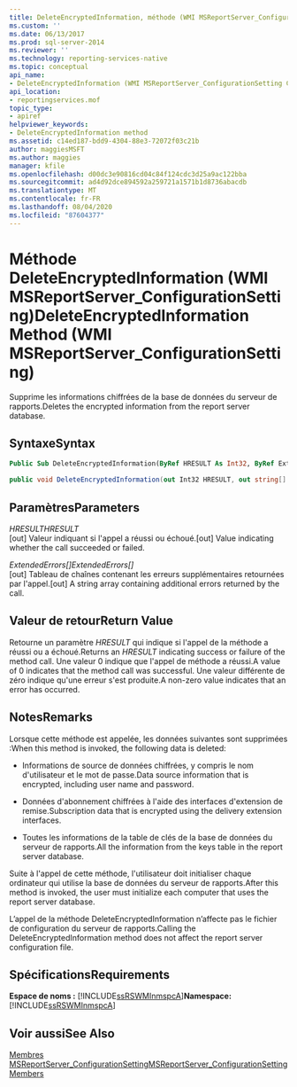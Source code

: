 ```yaml
---
title: DeleteEncryptedInformation, méthode (WMI MSReportServer_ConfigurationSetting) | Microsoft Docs
ms.custom: ''
ms.date: 06/13/2017
ms.prod: sql-server-2014
ms.reviewer: ''
ms.technology: reporting-services-native
ms.topic: conceptual
api_name:
- DeleteEncryptedInformation (WMI MSReportServer_ConfigurationSetting Class)
api_location:
- reportingservices.mof
topic_type:
- apiref
helpviewer_keywords:
- DeleteEncryptedInformation method
ms.assetid: c14ed187-bdd9-4304-88e3-72072f03c21b
author: maggiesMSFT
ms.author: maggies
manager: kfile
ms.openlocfilehash: d00dc3e90816cd04c84f124cdc3d25a9ac122bba
ms.sourcegitcommit: ad4d92dce894592a259721a1571b1d8736abacdb
ms.translationtype: MT
ms.contentlocale: fr-FR
ms.lasthandoff: 08/04/2020
ms.locfileid: "87604377"
---
```

# <a name="deleteencryptedinformation-method-wmi-msreportserver_configurationsetting"></a><span data-ttu-id="1fcb6-102">Méthode DeleteEncryptedInformation (WMI MSReportServer_ConfigurationSetting)</span><span class="sxs-lookup"><span data-stu-id="1fcb6-102">DeleteEncryptedInformation Method (WMI MSReportServer_ConfigurationSetting)</span></span>
  <span data-ttu-id="1fcb6-103">Supprime les informations chiffrées de la base de données du serveur de rapports.</span><span class="sxs-lookup"><span data-stu-id="1fcb6-103">Deletes the encrypted information from the report server database.</span></span>  
  
## <a name="syntax"></a><span data-ttu-id="1fcb6-104">Syntaxe</span><span class="sxs-lookup"><span data-stu-id="1fcb6-104">Syntax</span></span>  
  
```vb  
Public Sub DeleteEncryptedInformation(ByRef HRESULT As Int32, ByRef ExtendedErrors() As String)  
```  
  
```csharp  
public void DeleteEncryptedInformation(out Int32 HRESULT, out string[] ExtendedErrors);  
```  
  
## <a name="parameters"></a><span data-ttu-id="1fcb6-105">Paramètres</span><span class="sxs-lookup"><span data-stu-id="1fcb6-105">Parameters</span></span>  
 <span data-ttu-id="1fcb6-106">*HRESULT*</span><span class="sxs-lookup"><span data-stu-id="1fcb6-106">*HRESULT*</span></span>  
 <span data-ttu-id="1fcb6-107">[out] Valeur indiquant si l'appel a réussi ou échoué.</span><span class="sxs-lookup"><span data-stu-id="1fcb6-107">[out] Value indicating whether the call succeeded or failed.</span></span>  
  
 <span data-ttu-id="1fcb6-108">*ExtendedErrors[]*</span><span class="sxs-lookup"><span data-stu-id="1fcb6-108">*ExtendedErrors[]*</span></span>  
 <span data-ttu-id="1fcb6-109">[out] Tableau de chaînes contenant les erreurs supplémentaires retournées par l'appel.</span><span class="sxs-lookup"><span data-stu-id="1fcb6-109">[out] A string array containing additional errors returned by the call.</span></span>  
  
## <a name="return-value"></a><span data-ttu-id="1fcb6-110">Valeur de retour</span><span class="sxs-lookup"><span data-stu-id="1fcb6-110">Return Value</span></span>  
 <span data-ttu-id="1fcb6-111">Retourne un paramètre *HRESULT* qui indique si l'appel de la méthode a réussi ou a échoué.</span><span class="sxs-lookup"><span data-stu-id="1fcb6-111">Returns an *HRESULT* indicating success or failure of the method call.</span></span> <span data-ttu-id="1fcb6-112">Une valeur 0 indique que l'appel de méthode a réussi.</span><span class="sxs-lookup"><span data-stu-id="1fcb6-112">A value of 0 indicates that the method call was successful.</span></span> <span data-ttu-id="1fcb6-113">Une valeur différente de zéro indique qu'une erreur s'est produite.</span><span class="sxs-lookup"><span data-stu-id="1fcb6-113">A non-zero value indicates that an error has occurred.</span></span>  
  
## <a name="remarks"></a><span data-ttu-id="1fcb6-114">Notes</span><span class="sxs-lookup"><span data-stu-id="1fcb6-114">Remarks</span></span>  
 <span data-ttu-id="1fcb6-115">Lorsque cette méthode est appelée, les données suivantes sont supprimées :</span><span class="sxs-lookup"><span data-stu-id="1fcb6-115">When this method is invoked, the following data is deleted:</span></span>  
  
-   <span data-ttu-id="1fcb6-116">Informations de source de données chiffrées, y compris le nom d'utilisateur et le mot de passe.</span><span class="sxs-lookup"><span data-stu-id="1fcb6-116">Data source information that is encrypted, including user name and password.</span></span>  
  
-   <span data-ttu-id="1fcb6-117">Données d'abonnement chiffrées à l'aide des interfaces d'extension de remise.</span><span class="sxs-lookup"><span data-stu-id="1fcb6-117">Subscription data that is encrypted using the delivery extension interfaces.</span></span>  
  
-   <span data-ttu-id="1fcb6-118">Toutes les informations de la table de clés de la base de données du serveur de rapports.</span><span class="sxs-lookup"><span data-stu-id="1fcb6-118">All the information from the keys table in the report server database.</span></span>  
  
 <span data-ttu-id="1fcb6-119">Suite à l'appel de cette méthode, l'utilisateur doit initialiser chaque ordinateur qui utilise la base de données du serveur de rapports.</span><span class="sxs-lookup"><span data-stu-id="1fcb6-119">After this method is invoked, the user must initialize each computer that uses the report server database.</span></span>  
  
 <span data-ttu-id="1fcb6-120">L’appel de la méthode DeleteEncryptedInformation n’affecte pas le fichier de configuration du serveur de rapports.</span><span class="sxs-lookup"><span data-stu-id="1fcb6-120">Calling the DeleteEncryptedInformation method does not affect the report server configuration file.</span></span>  
  
## <a name="requirements"></a><span data-ttu-id="1fcb6-121">Spécifications</span><span class="sxs-lookup"><span data-stu-id="1fcb6-121">Requirements</span></span>  
 <span data-ttu-id="1fcb6-122">**Espace de noms :** [!INCLUDE[ssRSWMInmspcA](../../includes/ssrswminmspca-md.md)]</span><span class="sxs-lookup"><span data-stu-id="1fcb6-122">**Namespace:** [!INCLUDE[ssRSWMInmspcA](../../includes/ssrswminmspca-md.md)]</span></span>  
  
## <a name="see-also"></a><span data-ttu-id="1fcb6-123">Voir aussi</span><span class="sxs-lookup"><span data-stu-id="1fcb6-123">See Also</span></span>  
 [<span data-ttu-id="1fcb6-124">Membres MSReportServer_ConfigurationSetting</span><span class="sxs-lookup"><span data-stu-id="1fcb6-124">MSReportServer_ConfigurationSetting Members</span></span>](msreportserver-configurationsetting-members.md)  
  
  
